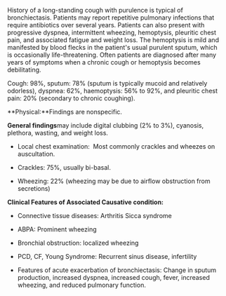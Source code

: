 History of a long-standing cough with purulence is typical of bronchiectasis. Patients may report repetitive pulmonary infections that require antibiotics over several years. Patients can also present with progressive dyspnea, intermittent wheezing, hemoptysis, pleuritic chest pain, and associated fatigue and weight loss. The hemoptysis is mild and manifested by blood flecks in the patient's usual purulent sputum, which is occasionally life-threatening. Often patients are diagnosed after many years of symptoms when a chronic cough or hemoptysis becomes debilitating.

Cough: 98%, sputum: 78% (sputum is typically mucoid and relatively odorless), dyspnea: 62%, haemoptysis: 56% to 92%, and pleuritic chest pain: 20% (secondary to chronic coughing).

**Physical:**Findings are nonspecific.

**General findings**may include digital clubbing (2% to 3%), cyanosis, plethora, wasting, and weight loss.

- Local chest examination:  Most commonly crackles and wheezes on auscultation.

- Crackles: 75%, usually bi-basal.

- Wheezing: 22% (wheezing may be due to airflow obstruction from secretions)

**Clinical Features of Associated Causative condition:**

- Connective tissue diseases: Arthritis Sicca syndrome

- ABPA: Prominent wheezing

- Bronchial obstruction: localized wheezing

- PCD, CF, Young Syndrome: Recurrent sinus disease, infertility

- Features of acute exacerbation of bronchiectasis: Change in sputum production, increased dyspnea, increased cough, fever, increased wheezing, and reduced pulmonary function.